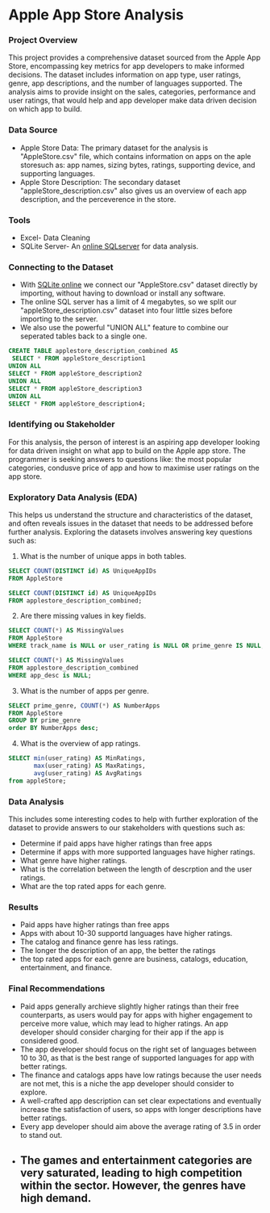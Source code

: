 # Apple App Store Analysis

### Project Overview
This project provides a comprehensive dataset sourced from the Apple App Store, encompassing key metrics for app developers to make informed decisions. The dataset includes information on app type, user ratings, genre, app descriptions, and the number of languages supported. The analysis aims to provide insight on the sales, categories, performance and user ratings, that would help and app developer make data driven decision on which app to build. 

### Data  Source
- Apple Store Data: The primary dataset for the analysis is "AppleStore.csv" file, which contains information on apps on the aple storesuch as: app names, sizing bytes, ratings, supporting device, and supporting languages.
- Apple Store Description: The secondary dataset "appleStore_description.csv" also gives us an overview of each app description, and the perceverence in the store.

### Tools
- Excel- Data Cleaning 
- SQLite Server- An [online SQLserver](https://sqliteonline.com/) for data analysis.

### Connecting to the Dataset
- With [SQLite online](https://sqliteonline.com/) we connect our "AppleStore.csv" dataset directly by importing, without having to download or install any software.
- The online SQL server has a limit of 4 megabytes, so we split our "appleStore_description.csv" dataset into four little sizes before importing to the server.
- We also use the powerful "UNION ALL" feature to combine our seperated tables back to a single one.

  
```sql
CREATE TABLE applestore_description_combined AS 
 SELECT * FROM appleStore_description1
UNION ALL
SELECT * FROM appleStore_description2
UNION ALL
SELECT * FROM appleStore_description3
UNION ALL
SELECT * FROM appleStore_description4;
```


### Identifying ou Stakeholder 
For this analysis, the person of interest is an aspiring app developer looking for data driven insight on what app to build on the Apple app store. The programmer is seeking answers to questions like: the most popular categories, condusve price of app and how to maximise user ratings on the app store.

### Exploratory Data Analysis (EDA)
This helps us understand the structure and characteristics of the dataset, and often reveals issues in the dataset that needs to be addressed before further analysis. Exploring the datasets involves answering key questions such as:
1. What is the number of unique apps in both tables.
```sql
SELECT COUNT(DISTINCT id) AS UniqueAppIDs
FROM AppleStore

SELECT COUNT(DISTINCT id) AS UniqueAppIDs
FROM applestore_description_combined;
```
  
2. Are there missing values in key fields.
```sql
SELECT COUNT(*) AS MissingValues
FROM AppleStore
WHERE track_name is NULL or user_rating is NULL OR prime_genre IS NULL;

SELECT COUNT(*) AS MissingValues
FROM applestore_description_combined
WHERE app_desc is NULL;
```

3. What is the number of apps per genre.
```sql
SELECT prime_genre, COUNT(*) AS NumberApps
FROM AppleStore
GROUP BY prime_genre 
order BY NumberApps desc;
```

4. What is the overview of app ratings.
```sql
SELECT min(user_rating) AS MinRatings, 
	   max(user_rating) AS MaxRatings,
       avg(user_rating) AS AvgRatings 
from appleStore;
```

### Data Analysis
This includes some interesting codes to help with further exploration of the dataset to provide answers to our stakeholders with questions such as:
- Determine if paid apps have higher ratings than free apps
- Determine if apps with more supported languages have higher ratings.
- What genre have higher ratings.
- What is the correlation between the length of descrption and the user ratings.
- What are the top rated apps for each genre.

### Results
- Paid apps have higher ratings than free apps
- Apps with about 10-30 supportd languages have higher ratings.
- The catalog and finance genre has less ratings.
- The longer the description of an app, the better the ratings
- the top rated apps for each genre are business, catalogs, education, entertainment, and finance.

### Final Recommendations
- Paid apps generally archieve slightly higher ratings than their free counterparts, as users would pay for apps with higher engagement to perceive more value, which may lead to higher ratings. An app developer should consider charging for their app if the app is considered good.
- The app developer should focus on the right set of languages between 10 to 30, as that is the best range of supported languages for app with better ratings.
- The finance and catalogs apps have low ratings because the user needs are not met, this is a niche the app developer should consider to explore.
- A well-crafted app description can set clear expectations and eventually increase the satisfaction of users, so apps with longer descriptions have better ratings.
- Every app developer should aim above the average rating of 3.5 in order to stand out.
- The games and entertainment categories are very saturated, leading to high competition within the sector. However, the genres have high demand.
  - 

